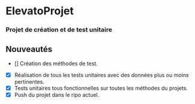 # ElevatoProjet
### Projet de création et de test unitaire
## Nouveautés
- [] Création des méthodes de test.
- [X] Réalisation de tous les tests unitaires avec des données plus ou moins pertinentes.
- [X] Tests unitaires tous fonctionnelles sur toutes les méthodes du projets.
- [X] Push du projet dans le ripo actuel.
